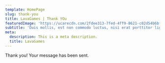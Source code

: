 ```yaml
---
template: HomePage
slug: thank-you
title: LavaGames | Thank YOu
featuredImage: 'https://ucarecdn.com/2fdee313-7fed-4ff9-8621-c02d54b6bf8c/'
subtitle: 'Duis mollis, est non commodo luctus, nisi erat porttitor ligula.'
meta:
  description: This is a meta description.
  title: LavaGames
---
```


Thank you! Your message has been sent.
